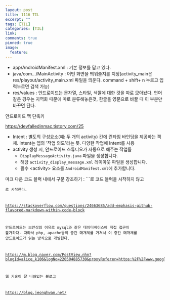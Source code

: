 ```yaml
---
layout: post
title: 1116 TIL
excerpt: ""
tags: [TIL]
categories: [TIL]
link:
comments: true
pinned: true
image:
  feature:
---
```


* app/AndroidManifest.xml : 기본 정보를 담고 있다.
* java/com…/MainActivity : 어떤 화면을 띄워줄지를 지정(activity_main은 res/playout/activity_main.xml 파일을 띄운다. command + shift+  n 누르고 입력누르면 검색 가능)
* res/values : 안드로이드는 문자열, 스타일, 색깔에 대한 것을 따로 모아놨다. 언어같은 경우는 지역화 때문에 따로 분류해놓은것, 한글을 영문으로 바꿀 때 이 부분만 바꾸면 된다.



안드로이드 맥 단축키

<https://devfalledinmac.tistory.com/25>



* Intent : 별도의 구성요소(예: 두 개의 activity) 간에 런타임 바인딩을 제공하는 객체. Intent는 앱의 '작업 의도'라는 뜻. 다양한 작업에 Intent를 사용
* activity 생성 시, 안드로이드 스튜디오가 자동으로 해주는 작업들
  * `DisplayMessageActivity.java` 파일을 생성합니다.
  * 해당 `activity_display_message.xml` 레이아웃 파일을 생성합니다.
  * 필수 \<activity\> 요소를 `AndroidManifest.xml`에 추가합니다.



마크 다운 코드 블럭 내에서 구문 강조하기 : ```로 코드 블럭을 시작하지 않고 <pre><code>로 시작한다.

<https://stackoverflow.com/questions/24663685/add-emphasis-github-flavored-markdown-within-code-block>



안드로이드는 보안상의 이유로 mysql과 같은 데이터베이스에 직접 접근이 불가하다. 따라서 php, apache등의 중간 매개체를 거쳐서 이 중간 매개체를 안드로이드가 읽는 방식으로 개발한다.

<https://m.blog.naver.com/PostView.nhn?blogId=alice_k106&logNo=220504885730&proxyReferer=https:%2F%2Fwww.google.co.kr%2F>

웹 기술이 잘 나와있는 블로그

<https://blog.jeonghwan.net/>

